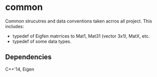 # common
Common strucutres and data conventions taken acrros all project. This includes:
* typedef of Eigfen matrrices to Mat1, Mat31 (vector 3x1), MatX, etc.
* typedef of some data types.

## Dependencies
C++'14, Eigen
